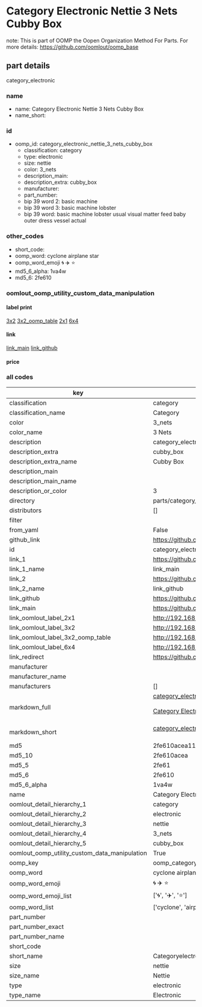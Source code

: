 # Category Electronic Nettie 3 Nets Cubby Box  

note: This is part of OOMP the Oopen Organization Method For Parts. For more details: https://github.com/oomlout/oomp_base

##  part details
  



category_electronic



### name
* name: Category Electronic Nettie 3 Nets Cubby Box
* name_short: 
### id
* oomp_id: category_electronic_nettie_3_nets_cubby_box
  * classification: category
  * type: electronic
  * size: nettie
  * color: 3_nets
  * description_main: 
  * description_extra: cubby_box
  * manufacturer: 
  * part_number: 
  * bip 39 word 2: basic machine
  * bip 39 word 3: basic machine lobster
  * bip 39 word: basic machine lobster usual visual matter feed baby outer dress vessel actual

### other_codes
* short_code: 
* oomp_word: cyclone airplane star
* oomp_word_emoji :cyclone: :airplane: :star:
* md5_6_alpha: 1va4w
* md5_6: 2fe610






### oomlout_oomp_utility_custom_data_manipulation
#### label print
[3x2](http://192.168.1.245:1112/?label=oomp%201va4w)
[3x2_oomp_table](http://192.168.1.108:1112/?label=oomp%201va4w)
[2x1](http://192.168.1.242:1112/?label=oomp%201va4w)
[6x4](http://192.168.1.55:1112/?label=oomp%201va4w)    

#### link

[link_main](https://github.com/oomlout/oomlout_oomp_version_1_messy/tree/main/parts/category_electronic_nettie_3_nets_cubby_box) [link_github](https://github.com/oomlout/oomlout_oomp_version_1_messy/tree/main/parts/category_electronic_nettie_3_nets_cubby_box)                             

#### price







### all codes 
| key | value |  
| --- | --- |  
| classification | category |  
| classification_name | Category |  
| color | 3_nets |  
| color_name | 3 Nets |  
| description | category_electronic |  
| description_extra | cubby_box |  
| description_extra_name | Cubby Box |  
| description_main |  |  
| description_main_name |  |  
| description_or_color | 3  |  
| directory | parts/category_electronic_nettie_3_nets_cubby_box |  
| distributors | [] |  
| filter |  |  
| from_yaml | False |  
| github_link | https://github.com/oomlout/oomlout_oomp_part_src/tree/main/parts/category_electronic_nettie_3_nets_cubby_box |  
| id | category_electronic_nettie_3_nets_cubby_box |  
| link_1 | https://github.com/oomlout/oomlout_oomp_version_1_messy/tree/main/parts/category_electronic_nettie_3_nets_cubby_box |  
| link_1_name | link_main |  
| link_2 | https://github.com/oomlout/oomlout_oomp_version_1_messy/tree/main/parts/category_electronic_nettie_3_nets_cubby_box |  
| link_2_name | link_github |  
| link_github | https://github.com/oomlout/oomlout_oomp_version_1_messy/tree/main/parts/category_electronic_nettie_3_nets_cubby_box |  
| link_main | https://github.com/oomlout/oomlout_oomp_version_1_messy/tree/main/parts/category_electronic_nettie_3_nets_cubby_box |  
| link_oomlout_label_2x1 | http://192.168.1.242:1112/?label=oomp%201va4w |  
| link_oomlout_label_3x2 | http://192.168.1.245:1112/?label=oomp%201va4w |  
| link_oomlout_label_3x2_oomp_table | http://192.168.1.108:1112/?label=oomp%201va4w |  
| link_oomlout_label_6x4 | http://192.168.1.55:1112/?label=oomp%201va4w |  
| link_redirect | https://github.com/oomlout/oomlout_oomp_version_1_messy/tree/main/parts/category_electronic_nettie_3_nets_cubby_box |  
| manufacturer |  |  
| manufacturer_name |  |  
| manufacturers | [] |  
| markdown_full | [category_electronic_nettie_3_nets_cubby_box](none)<br>[](none)<br>[Category Electronic Nettie 3 Nets Cubby Box](none)<br><br> |  
| markdown_short | [category_electronic_nettie_3_nets_cubby_box](none)<br><br> |  
| md5 | 2fe610acea110a96257a7f0306616098 |  
| md5_10 | 2fe610acea |  
| md5_5 | 2fe61 |  
| md5_6 | 2fe610 |  
| md5_6_alpha | 1va4w |  
| name | Category Electronic Nettie 3 Nets Cubby Box |  
| oomlout_detail_hierarchy_1 | category |  
| oomlout_detail_hierarchy_2 | electronic |  
| oomlout_detail_hierarchy_3 | nettie |  
| oomlout_detail_hierarchy_4 | 3_nets |  
| oomlout_detail_hierarchy_5 | cubby_box |  
| oomlout_oomp_utility_custom_data_manipulation | True |  
| oomp_key | oomp_category_electronic_nettie_3_nets_cubby_box |  
| oomp_word | cyclone airplane star |  
| oomp_word_emoji | :cyclone: :airplane: :star: |  
| oomp_word_emoji_list | [':cyclone:', ':airplane:', ':star:'] |  
| oomp_word_list | ['cyclone', 'airplane', 'star'] |  
| part_number |  |  
| part_number_exact |  |  
| part_number_name |  |  
| short_code |  |  
| short_name | Categoryelectronic |  
| size | nettie |  
| size_name | Nettie |  
| type | electronic |  
| type_name | Electronic |  

